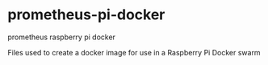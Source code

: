 # prometheus-pi-docker
prometheus raspberry pi docker

Files used to create a docker image for use in a Raspberry Pi Docker swarm
